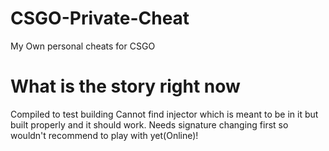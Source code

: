 # CSGO-Private-Cheat
My Own personal cheats for CSGO
# What is the story right now
Compiled to test building
Cannot find injector which is meant to be in it but built properly and it should work.
Needs signature changing first so wouldn't recommend to play with yet(Online)!